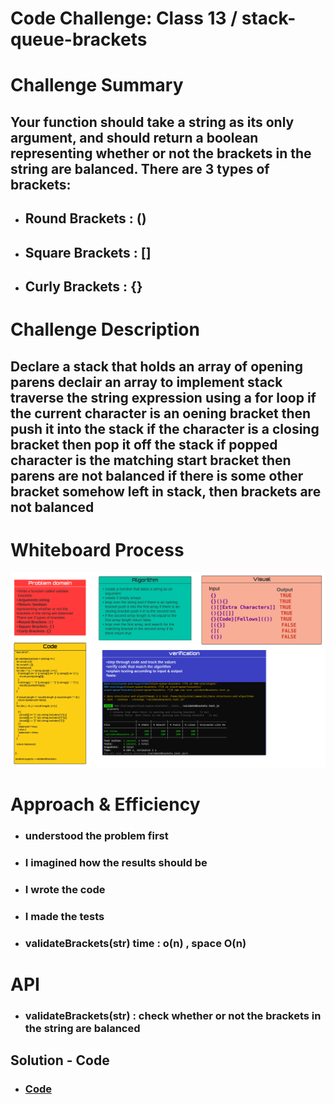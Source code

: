 # Code Challenge: Class 13 / stack-queue-brackets

# Challenge Summary
  ## Your function should take a string as its only argument, and should return a boolean representing whether or not the brackets in the string are balanced. There are 3 types of brackets:

   * ## Round Brackets : ()
   * ## Square Brackets : []
   * ## Curly Brackets : {}

# Challenge Description

  ## Declare a stack that holds an array of opening parens declair an array to implement stack traverse the string expression using a for loop if the current character is an oening bracket then push it into the stack if the character is a closing bracket then pop it off the stack if popped character is the matching start bracket then parens are not balanced if there is some other bracket somehow left in stack, then brackets are not balanced


# Whiteboard Process

![img](/401-challenges/stack-queue-brackets/stack-queue-brackets.png)


# Approach & Efficiency
  * ###  understood the problem first

  * ### I imagined how the results should be

  * ### I wrote the code

  * ### I made the tests

  * ### validateBrackets(str) time : o(n) , space O(n)


# API

  * ### validateBrackets(str) : check whether or not the brackets in the string are balanced

## Solution - Code 

* ### [Code](https://github.com/Duniaalkilany/data-structures-and-algorithms/tree/main/401-challenges/stack-queue-brackets/validateBrackets.js)
